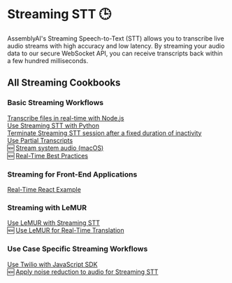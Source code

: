 # Streaming STT 🕒

AssemblyAI's Streaming Speech-to-Text (STT) allows you to transcribe live audio streams with high accuracy and low latency. By streaming your audio data to our secure WebSocket API, you can receive transcripts back within a few hundred milliseconds.

## All Streaming Cookbooks

### Basic Streaming Workflows

[Transcribe files in real-time with Node.js](file-transcription-nodejs)\
[Use Streaming STT with Python](real-time.ipynb)\
[Terminate Streaming STT session after a fixed duration of inactivity](terminate_realtime_programmatically.ipynb)\
[Use Partial Transcripts](partial_transcripts.ipynb)\
🆕 [ Stream system audio (macOS)](transcribe_system_audio.ipynb)\
🆕 [ Real-Time Best Practices](real-time-best-practices.ipynb)

### Streaming for Front-End Applications

[Real-Time React Example](https://github.com/AssemblyAI-Examples/realtime-react-example)

### Streaming with LeMUR

[Use LeMUR with Streaming STT](real_time_llm_gateway.ipynb)\
🆕 [Use LeMUR for Real-Time Translation](real_time_translation.ipynb)

### Use Case Specific Streaming Workflows

[Use Twilio with JavaScript SDK](https://github.com/AssemblyAI/twilio-realtime-tutorial)\
🆕 [Apply noise reduction to audio for Streaming STT](noise_reduction_streaming.ipynb)
